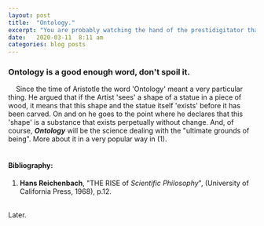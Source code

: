 ```yaml
---
layout: post
title:  "Ontology."
excerpt: "You are probably watching the hand of the prestidigitator that is showing you something, not the other hand that is reaching for the back pocket where the rabbit is..."
date:   2020-03-11  8:11 am
categories: blog posts
---
```

### Ontology is a good enough word, don't spoil it. 
&nbsp;&nbsp;&nbsp;&nbsp;Since the time of Aristotle the word 'Ontology' meant
a very particular thing. He argued that if the Artist 'sees' a shape of a
statue in a piece of wood, it means that this shape and the statue itself
'exists' before it has been carved. On and on he goes to the point where he
declares that this 'shape' is a substance that exists perpetually without
change. And, of course, *__Ontology__* will be the science dealing with the
"ultimate grounds of being". More about it in a very popular way in (1).<br><br>
#### Bibliography:
1. __Hans Reichenbach__, "THE RISE of _Scientific Philosophy_", 
(University of California Press, 1968), p.12.<br>

<br>Later.
